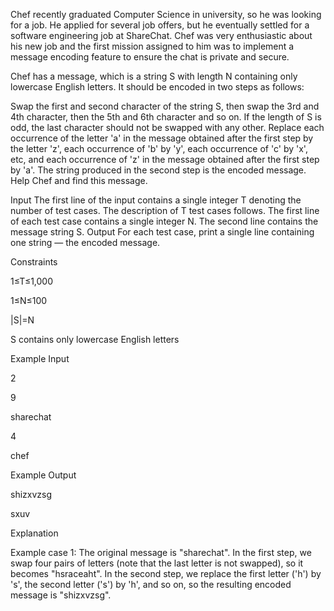 Chef recently graduated Computer Science in university, so he was looking for a job. He applied for several job offers, but he eventually settled for a software engineering job at ShareChat. Chef was very enthusiastic about his new job and the first mission assigned to him was to implement a message encoding feature to ensure the chat is private and secure.

Chef has a message, which is a string S with length N containing only lowercase English letters. It should be encoded in two steps as follows:

Swap the first and second character of the string S, then swap the 3rd and 4th character, then the 5th and 6th character and so on. If the length of S is odd, the last character should not be swapped with any other.
Replace each occurrence of the letter 'a' in the message obtained after the first step by the letter 'z', each occurrence of 'b' by 'y', each occurrence of 'c' by 'x', etc, and each occurrence of 'z' in the message obtained after the first step by 'a'.
The string produced in the second step is the encoded message. Help Chef and find this message.

Input
The first line of the input contains a single integer T denoting the number of test cases. The description of T test cases follows.
The first line of each test case contains a single integer N.
The second line contains the message string S.
Output
For each test case, print a single line containing one string — the encoded message.

Constraints

1≤T≤1,000

1≤N≤100

|S|=N

S contains only lowercase English letters

Example Input

2

9

sharechat

4

chef

Example Output

shizxvzsg

sxuv

Explanation

Example case 1: The original message is "sharechat". In the first step, we swap four pairs of letters (note that the last 
letter is not swapped), so it becomes "hsraceaht". In the second step, we replace the first letter ('h') by 's', the second 
letter ('s') by 'h', and so on, so the resulting encoded message is "shizxvzsg".
